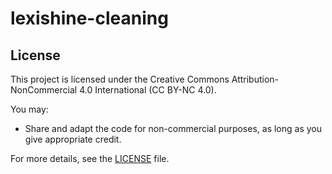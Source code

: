 # lexishine-cleaning

## License

This project is licensed under the Creative Commons Attribution-NonCommercial 4.0 International (CC BY-NC 4.0). 

You may:
- Share and adapt the code for non-commercial purposes, as long as you give appropriate credit.

For more details, see the [LICENSE](./LICENSE) file.
